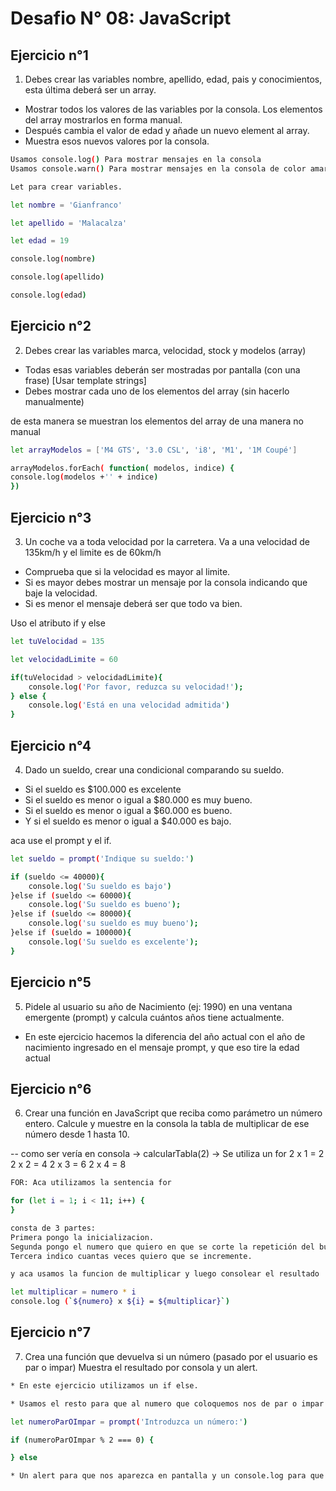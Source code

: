 # Desafio N° 08: JavaScript

## Ejercicio n°1

1. Debes crear las variables nombre, apellido, edad, pais y conocimientos, esta última deberá ser un array.
- Mostrar todos los valores de las variables por la consola. Los elementos del array mostrarlos en forma manual.
- Después cambia el valor de edad y añade un nuevo element al array.
- Muestra esos nuevos valores por la consola.

```sh
Usamos console.log() Para mostrar mensajes en la consola
Usamos console.warn() Para mostrar mensajes en la consola de color amarillo

Let para crear variables.

let nombre = 'Gianfranco'

let apellido = 'Malacalza'

let edad = 19

console.log(nombre)

console.log(apellido)

console.log(edad)
```

## Ejercicio n°2

2. Debes crear las variables marca, velocidad, stock y modelos (array)
- Todas esas variables deberán ser mostradas por pantalla (con una frase) [Usar template strings]
- Debes mostrar cada uno de los elementos del array (sin hacerlo manualmente)

de esta manera se muestran los elementos del array de una manera no manual
```sh
let arrayModelos = ['M4 GTS', '3.0 CSL', 'i8', 'M1', '1M Coupé']

arrayModelos.forEach( function( modelos, indice) {
console.log(modelos +'' + indice)
})
```

## Ejercicio n°3

3. Un coche va a toda velocidad por la carretera. Va a una velocidad de 135km/h y el limite es de 60km/h
- Comprueba que si la velocidad es mayor al limite.
- Si es mayor debes mostrar un mensaje por la consola indicando que baje la velocidad.
- Si es menor el mensaje deberá ser que todo va bien.

Uso el atributo if y else
```sh
let tuVelocidad = 135

let velocidadLimite = 60

if(tuVelocidad > velocidadLimite){
    console.log('Por favor, reduzca su velocidad!');
} else {
    console.log('Está en una velocidad admitida')
}
```

## Ejercicio n°4

4. Dado un sueldo, crear una condicional comparando su sueldo.
- Si el sueldo es $100.000 es excelente
- Si el sueldo es menor o igual a $80.000 es muy bueno.
- Si el sueldo es menor o igual a $60.000 es bueno.
- Y si el sueldo es menor o igual a $40.000 es bajo.

aca use el prompt y el if.
<!-- Aca inicialmente arranque de mayor a menor pero no funcionaba, probe hacerlo al revés y me funciono -->
```sh
let sueldo = prompt('Indique su sueldo:')

if (sueldo <= 40000){
    console.log('Su sueldo es bajo')
}else if (sueldo <= 60000){
    console.log('Su sueldo es bueno');
}else if (sueldo <= 80000){
    console.log('su sueldo es muy bueno');    
}else if (sueldo = 100000){
    console.log('Su sueldo es excelente');
}
```

## Ejercicio n°5


5. Pidele al usuario su año de Nacimiento (ej: 1990) en una ventana emergente (prompt) y calcula cuántos años tiene actualmente.

* En este ejercicio hacemos la diferencia del año actual con el año de nacimiento ingresado en el mensaje prompt, y que eso tire la edad actual

## Ejercicio n°6

6. Crear una función en JavaScript que reciba como parámetro un número entero. Calcule y muestre en la consola la tabla de multiplicar de ese número desde 1 hasta 10.

-- como ser vería en consola -> calcularTabla(2) -> Se utiliza un for
 2 x 1 = 2
 2 x 2 = 4
 2 x 3 = 6
 2 x 4 = 8

 ```sh
FOR: Aca utilizamos la sentencia for

for (let i = 1; i < 11; i++) {  
}

consta de 3 partes:
Primera pongo la inicializacion.
Segunda pongo el numero que quiero en que se corte la repetición del bucle.
Tercera indico cuantas veces quiero que se incremente.

y aca usamos la funcion de multiplicar y luego consolear el resultado

let multiplicar = numero * i
console.log (`${numero} x ${i} = ${multiplicar}`)
```

## Ejercicio n°7

7. Crea una función que devuelva si un número (pasado por el usuario es par o impar)
Muestra el resultado por consola y un alert.

```sh
* En este ejercicio utilizamos un if else.

* Usamos el resto para que al numero que coloquemos nos de par o impar

let numeroParOImpar = prompt('Introduzca un número:')

if (numeroParOImpar % 2 === 0) {

} else

* Un alert para que nos aparezca en pantalla y un console.log para que nos aparezca en la consola
```
